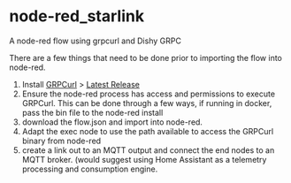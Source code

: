 # node-red_starlink
A node-red flow using grpcurl and Dishy GRPC

There are a few things that need to be done prior to importing the flow into node-red. 
1. Install [GRPCurl](https://github.com/fullstorydev/grpcurl) > [Latest Release](https://github.com/fullstorydev/grpcurl/releases/tag/v1.8.7)
2. Ensure the node-red process has access and permissions to execute GRPCurl. This can be done through a few ways, if running in docker, pass the bin file to the node-red install
3. download the flow.json and import into node-red.
4. Adapt the exec node to use the path available to access the GRPCurl binary from node-red
5. create a link out to an MQTT output and connect the end nodes to an MQTT broker. (would suggest using Home Assistant as a telemetry processing and consumption engine. 
